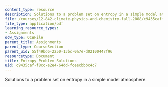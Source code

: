 ```yaml
---
content_type: resource
description: Solutions to a problem set on entropy in a simple model atmosphere.
file: /courses/12-842-climate-physics-and-chemistry-fall-2008/c9435caff8cce2e464ddfceecbbbc4c7_hw2_sol.pdf
file_type: application/pdf
learning_resource_types:
- Assignments
ocw_type: OCWFile
parent_title: Assignments
parent_type: CourseSection
parent_uid: 55f49bd6-2250-13bc-0a7e-d02100447f96
resourcetype: Document
title: Entropy Problem Solutions
uid: c9435caf-f8cc-e2e4-64dd-fceecbbbc4c7
---
```

Solutions to a problem set on entropy in a simple model atmosphere.

